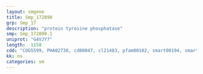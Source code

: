 ```yaml
---
layout: smgene
title: Smp_172890
grp: Smp_17
description: "protein tyrosine phosphatase"
smp: Smp_172890.1
uniprot: "G4VJY7"
length:  1158
cdd: "COG5599, PHA02738, cd00047, cl21483, pfam00102, smart00194, smart00404"
kk: ns
categories: sm
---
```

